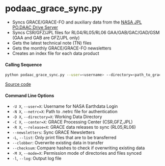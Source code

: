 podaac_grace_sync.py
====================

 - Syncs GRACE/GRACE-FO and auxiliary data from the [NASA JPL PO.DAAC Drive Server](https://podaac-tools.jpl.nasa.gov/drive)  
 - Syncs CSR/GFZ/JPL files for RL04/RL05/RL06 GAA/GAB/GAC/GAD/GSM (GAA and GAB are GFZ/JPL only)
 - Gets the latest technical note (TN) files
 - Gets the monthly GRACE/GRACE-FO newsletters
 - Creates an index file for each data product

#### Calling Sequence
```bash
python podaac_grace_sync.py --user=<username> --directory=<path_to_grace_directory> --release=RL06
```
[Source code](https://github.com/tsutterley/read-GRACE-harmonics/blob/master/scripts/podaac_grace_sync.py)

#### Command Line Options
 - `-U X`, `--user=X`: Username for NASA Earthdata Login
 - `-N X`, `--netrc=X`: Path to .netrc file for authentication
 - `-D X`, `--directory=X`: Working Data Directory
 - `-C X`, `--center=X`: GRACE Processing Center (CSR,GFZ,JPL)
 - `-R X`, `--release=X`: GRACE data releases to sync (RL05,RL06)
 - `--newsletters`: Sync GRACE Newsletters
 - `-L`, `--list`: Only print files that are to be transferred
 - `--clobber`: Overwrite existing data in transfer
 - `--checksum`: Compare hashes to check if overwriting existing data
 - `-M X`, `--mode=X`: Permission mode of directories and files synced
 - `-l`, `--log`: Output log file
